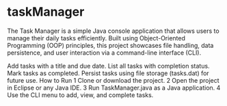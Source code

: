 # taskManager
The Task Manager is a simple Java console application that allows users to manage their daily tasks efficiently. Built using Object-Oriented Programming (OOP) principles, this project showcases file handling, data persistence, and user interaction via a command-line interface (CLI).

 Add tasks with a title and due date.
 List all tasks with completion status.
 Mark tasks as completed.
 Persist tasks using file storage (tasks.dat) for future use.
How to Run
1️ Clone or download the project.
2 Open the project in Eclipse or any Java IDE.
3 Run TaskManager.java as a Java application.
4 Use the CLI menu to add, view, and complete tasks.
